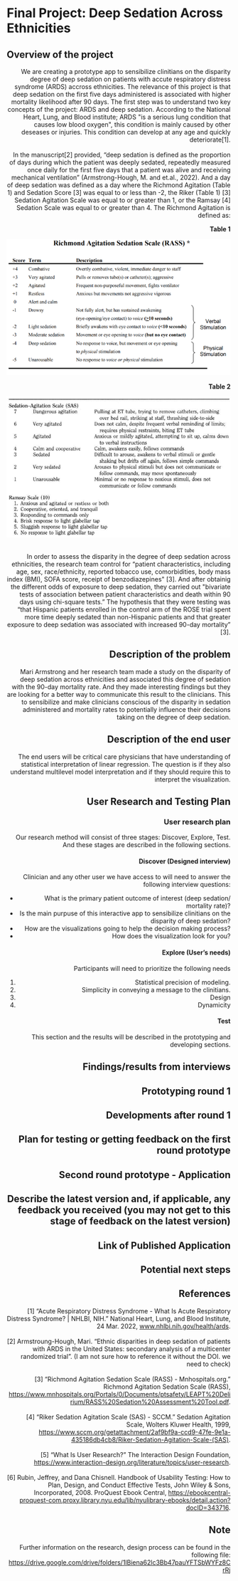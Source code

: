 # Final Project: Deep Sedation Across Ethnicities

## Overview of the project 

<div style="text-align: right">We are creating a prototype app to sensibilize clinitians on the disparity degree of deep sedation on patients with accute respiratory distress syndrome (ARDS) accross ethnicities. The relevance of this project is that deep sedation on the first five days administered is associated with higher mortality likelihood after 90 days. The first step was to understand two key concepts of the project: ARDS and deep sedation. According to the National Heart, Lung, and Blood institute; ARDS "is a serious lung condition that causes low blood oxygen", this condition is mainly caused by other deseases or injuries. This condition can develop at any age and quickly deteriorate[1].<div/>
  
<br/>  
  
<div style="text-align: right">In the manuscript[2] provided, “deep sedation is defined as the proportion of days during which the patient was deeply sedated, repeatedly measured once daily for the first five days that a patient was alive and receiving mechanical ventilation” (Armstrong-Hough, M. and et.al., 2022). And a day of deep sedation was defined as a day where the Richmond Agitation (Table 1) and Sedation Score [3] was equal to or less than -2, the Riker (Table 1) [3] Sedation Agitation Scale was equal to or greater than 1, or the Ramsay [4] Sedation Scale was equal to or greater than 4. The Richmond Agitation is defined as:<div/>
  
**Table 1**

![Richmond](Richmond.png)

**Table 2**

![Risker_Ramsay](Risk_Ramsay.png)

<br/>

  <div style="text-align: right">In order to assess the disparity in the degree of deep sedation across ethnicities,  the research team control for “patient characteristics, including age, sex, race/ethnicity, reported tobacco use, comorbidities, body mass index (BMI), SOFA score, receipt of benzodiazepines" [3]. And after obtainig the different odds of exposure to deep sedation, they carried out "bivariate tests of association between patient characteristics and death within 90 days using chi-square tests.” The hypothesis that they were testing was “that Hispanic patients enrolled in the control arm of the ROSE trial spent more time deeply sedated than non-Hispanic patients and that greater exposure to deep sedation was associated with increased 90-day mortality” [3].<div/>

## Description of the problem
    
<div style="text-align: right">Mari Armstrong and her research team made a study on the disparity of deep sedation across ethnicities and associated this degree of sedation with the 90-day mortality rate. And they made interesting findings but they are looking for a better way to communicate this result to the clinicians. This to sensibilize and make clinicians conscious of the disparity in sedation administered and mortality rates to potentially influence their decisions taking on the degree of deep sedation.<div/>
  
## Description of the end user 
 
<div style="text-align: right">The end users will be critical care physicians that have understanding of statistical interpretation of linear regression. The question is if they also understand multilevel model interpretation and if they should require this to interpret the visualization.<div/>
 
## User Research and Testing Plan

### User research plan

<div style="text-align: right">Our research method will consist of three stages: Discover, Explore, Test. And these stages are described in the following sections.<div/>
 
#### Discover (Designed interview)
Clinician and any other user we have access to will need to answer the following interview questions:
 
* What is the primary patient outcome of interest (deep sedation/ mortality rate)?
* Is the main purpuse of this interactive app to sensibilize clinitians on the disparity of deep sedation?
* How are the visualizations going to help the decision making process?
* How does the visualization look for you?

#### Explore (User’s needs)
Participants will need to prioritize the following needs 

1. 	Statistical precision of modeling.
2. 	Simplicity in conveying a message to the clinitians. 
3. 	Design
4. 	Dynamicity
  
#### Test
This section and the results will be described in the prototyping and developing sections.  

  
  
  
  
## Findings/results from interviews 
## Prototyping round 1
## Developments after round 1
## Plan for testing or getting feedback on the first round prototype
## Second round prototype - Application 
## Describe the latest version and, if applicable, any feedback you received (you may not get to this stage of feedback on the latest version)
## Link of Published Application
## Potential next steps
## References
[1] “Acute Respiratory Distress Syndrome - What Is Acute Respiratory Distress Syndrome? | NHLBI, NIH.” National Heart, Lung, and Blood Institute, 24 Mar. 2022, www.nhlbi.nih.gov/health/ards.
<br/>  
[2] Armstroung-Hough, Mari. “Ethnic disparities in deep sedation of patients with ARDS in the United States: secondary analysis of a multicenter randomized trial”.  (I am not sure how to reference it without the DOI. we need to check)
<br/>  
[3] “Richmond Agitation Sedation Scale (RASS) - Mnhospitals.org.” Richmond Agitation Sedation Scale (RASS), https://www.mnhospitals.org/Portals/0/Documents/ptsafety/LEAPT%20Delirium/RASS%20Sedation%20Assessment%20Tool.pdf.
<br/>  
[4] “Riker Sedation Agitation Scale (SAS) - SCCM.” Sedation Agitation Scale, Wolters Kluwer Health, 1999, https://www.sccm.org/getattachment/2af9bf9a-ccd9-47fe-9e1a-435186db4cb8/Riker-Sedation-Agitation-Scale-(SAS).
 <br/>  
[5] “What Is User Research?” The Interaction Design Foundation, https://www.interaction-design.org/literature/topics/user-research.  
<br/> 
[6] Rubin, Jeffrey, and Dana Chisnell. Handbook of Usability Testing: How to Plan, Design, and Conduct Effective Tests, John Wiley & Sons, Incorporated, 2008. ProQuest Ebook Central, https://ebookcentral-proquest-com.proxy.library.nyu.edu/lib/nyulibrary-ebooks/detail.action?docID=343716. 

## Note

Further information on the research, design process can be found in the following file:
https://drive.google.com/drive/folders/1lBiena62lc3Bb47pauYFTSbWYFz8CrRj
